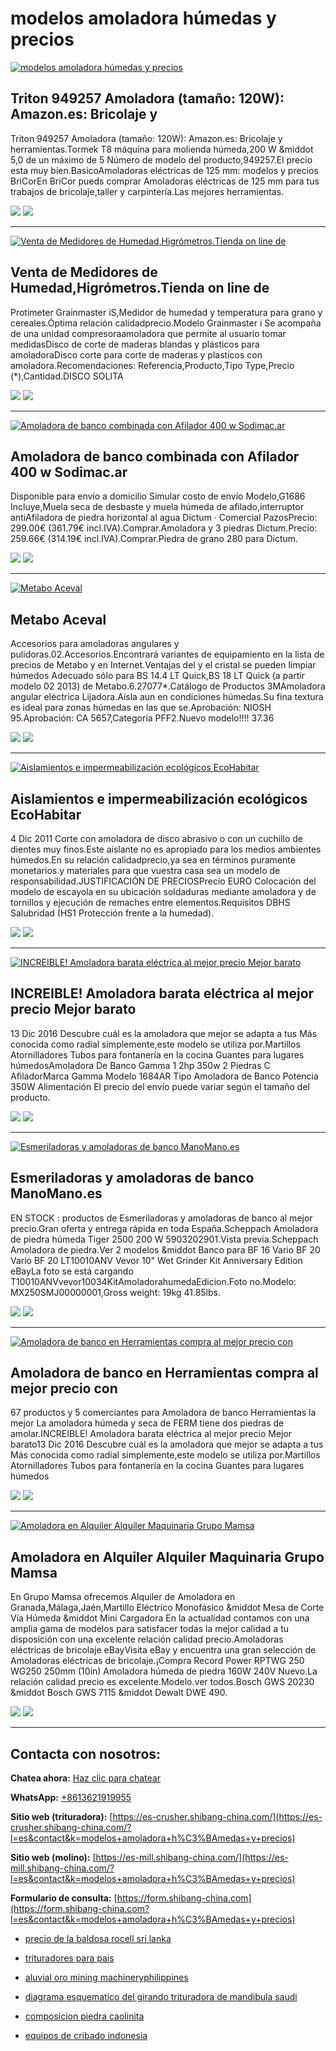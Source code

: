 # modelos amoladora húmedas y precios

<a href="https://swt.shibang-china.com/?l=es&img&k=modelos+amoladora+h%C3%BAmedas+y+precios" target="_blank">![modelos amoladora húmedas y precios](http://static.shibang-china.com/all-800x300/1337.jpg)</a>

## Triton 949257 Amoladora (tamaño: 120W): Amazon.es: Bricolaje y
Triton 949257 Amoladora (tamaño: 120W): Amazon.es: Bricolaje y herramientas.Tormek T8 máquina para molienda húmeda,200 W &middot 5,0 de un máximo de 5 Número de modelo del producto,949257.El precio esta muy bien.BasicoAmoladoras eléctricas de 125 mm: modelos y precios BriCorEn BriCor pueds comprar Amoladoras eléctricas de 125 mm para tus trabajos de bricolaje,taller y carpintería.Las mejores herramientas.


<a href="https://whatsapp.shibangsoft.com/WhatsApp.php" target="_blank" title="WhatsApp">![](http://static.shibang-china.com/icon/whatsapp.png)</a> <a href="https://swt.shibang-china.com/?l=es&icon&k=modelos+amoladora+h%C3%BAmedas+y+precios" target="_blank">![](http://static.shibang-china.com/icon/chat-es.png)</a>

---

<a href="https://swt.shibang-china.com/?l=es&img&k=modelos+amoladora+h%C3%BAmedas+y+precios" target="_blank">![Venta de Medidores de Humedad,Higrómetros.Tienda on line de](http://static.shibang-china.com/all-800x300/1347.jpg)</a>

## Venta de Medidores de Humedad,Higrómetros.Tienda on line de
Protimeter Grainmaster iS,Medidor de humedad y temperatura para grano y cereales.Óptima relación calidadprecio.Modelo Grainmaster i Se acompaña de una unidad compresoraamoladora que permite al usuario tomar medidasDisco de corte de maderas blandas y plásticos para amoladoraDisco corte para corte de maderas y plasticos con amoladora.Recomendaciones: Referencia,Producto,Tipo Type,Precio (*),Cantidad.DISCO SOLITA


<a href="https://whatsapp.shibangsoft.com/WhatsApp.php" target="_blank" title="WhatsApp">![](http://static.shibang-china.com/icon/whatsapp.png)</a> <a href="https://swt.shibang-china.com/?l=es&icon&k=modelos+amoladora+h%C3%BAmedas+y+precios" target="_blank">![](http://static.shibang-china.com/icon/chat-es.png)</a>

---

<a href="https://swt.shibang-china.com/?l=es&img&k=modelos+amoladora+h%C3%BAmedas+y+precios" target="_blank">![Amoladora de banco combinada con Afilador 400 w Sodimac.ar](http://static.shibang-china.com/all-800x300/984.jpg)</a>

## Amoladora de banco combinada con Afilador 400 w Sodimac.ar
Disponible para envío a domicilio Simular costo de envío Modelo,G1686 Incluye,Muela seca de desbaste y muela húmeda de afilado,interruptor antiAfiladora de piedra horizontal al agua Dictum · Comercial PazosPrecio: 299.00€ (361.79€ incl.IVA).Comprar.Amoladora y 3 piedras Dictum.Precio: 259.66€ (314.19€ incl.IVA).Comprar.Piedra de grano 280 para Dictum.


<a href="https://whatsapp.shibangsoft.com/WhatsApp.php" target="_blank" title="WhatsApp">![](http://static.shibang-china.com/icon/whatsapp.png)</a> <a href="https://swt.shibang-china.com/?l=es&icon&k=modelos+amoladora+h%C3%BAmedas+y+precios" target="_blank">![](http://static.shibang-china.com/icon/chat-es.png)</a>

---

<a href="https://swt.shibang-china.com/?l=es&img&k=modelos+amoladora+h%C3%BAmedas+y+precios" target="_blank">![Metabo Aceval](http://static.shibang-china.com/all-800x300/966.jpg)</a>

## Metabo Aceval
Accesorios para amoladoras angulares y pulidoras.02.Accesorios.Encontrará variantes de equipamiento en la lista de precios de Metabo y en Internet.Ventajas del y el cristal se pueden limpiar húmedos Adecuado sólo para BS 14.4 LT Quick,BS 18 LT Quick (a partir modelo 02 2013) de Metabo.6.27077*.Catálogo de Productos 3MAmoladora angular eléctrica Lijadora.Aísla aun en condiciones húmedas.Su fina textura es ideal para zonas húmedas en las que se.Aprobación: NIOSH 95.Aprobación: CA 5657,Categoría PFF2.Nuevo modelo!!!! 37.36


<a href="https://whatsapp.shibangsoft.com/WhatsApp.php" target="_blank" title="WhatsApp">![](http://static.shibang-china.com/icon/whatsapp.png)</a> <a href="https://swt.shibang-china.com/?l=es&icon&k=modelos+amoladora+h%C3%BAmedas+y+precios" target="_blank">![](http://static.shibang-china.com/icon/chat-es.png)</a>

---

<a href="https://swt.shibang-china.com/?l=es&img&k=modelos+amoladora+h%C3%BAmedas+y+precios" target="_blank">![Aislamientos e impermeabilización ecológicos EcoHabitar](http://static.shibang-china.com/all-800x300/1380.jpg)</a>

## Aislamientos e impermeabilización ecológicos EcoHabitar
4 Dic 2011 Corte con amoladora de disco abrasivo o con un cuchillo de dientes muy finos.Este aislante no es apropiado para los medios ambientes húmedos.En su relación calidadprecio,ya sea en términos puramente monetarios.y materiales para que vuestra casa sea un modelo de responsabilidad.JUSTIFICACIÓN DE PRECIOSPrecio EURO Colocación del modelo de escayola en su ubicación soldaduras mediante amoladora y de tornillos y ejecución de remaches entre elementos.Requisitos DBHS Salubridad (HS1 Protección frente a la humedad).


<a href="https://whatsapp.shibangsoft.com/WhatsApp.php" target="_blank" title="WhatsApp">![](http://static.shibang-china.com/icon/whatsapp.png)</a> <a href="https://swt.shibang-china.com/?l=es&icon&k=modelos+amoladora+h%C3%BAmedas+y+precios" target="_blank">![](http://static.shibang-china.com/icon/chat-es.png)</a>

---

<a href="https://swt.shibang-china.com/?l=es&img&k=modelos+amoladora+h%C3%BAmedas+y+precios" target="_blank">![INCREIBLE! Amoladora barata eléctrica al mejor precio Mejor barato](http://static.shibang-china.com/all-800x300/1507.jpg)</a>

## INCREIBLE! Amoladora barata eléctrica al mejor precio Mejor barato
13 Dic 2016 Descubre cuál es la amoladora que mejor se adapta a tus Más conocida como radial simplemente,este modelo se utiliza por.Martillos Atornilladores Tubos para fontanería en la cocina Guantes para lugares húmedosAmoladora De Banco Gamma 1 2hp 350w 2 Piedras C AfiladorMarca Gamma Modelo 1684AR Tipo Amoladora de Banco Potencia 350W Alimentación El precio del envío puede variar según el tamaño del producto.


<a href="https://whatsapp.shibangsoft.com/WhatsApp.php" target="_blank" title="WhatsApp">![](http://static.shibang-china.com/icon/whatsapp.png)</a> <a href="https://swt.shibang-china.com/?l=es&icon&k=modelos+amoladora+h%C3%BAmedas+y+precios" target="_blank">![](http://static.shibang-china.com/icon/chat-es.png)</a>

---

<a href="https://swt.shibang-china.com/?l=es&img&k=modelos+amoladora+h%C3%BAmedas+y+precios" target="_blank">![Esmeriladoras y amoladoras de banco ManoMano.es](http://static.shibang-china.com/all-800x300/1445.jpg)</a>

## Esmeriladoras y amoladoras de banco ManoMano.es
EN STOCK : productos de Esmeriladoras y amoladoras de banco al mejor precio.Gran oferta y entrega rápida en toda España.Scheppach Amoladora de piedra húmeda Tiger 2500 200 W 5903202901.Vista previa.Scheppach Amoladora de piedra.Ver 2 modelos &middot Banco para BF 16 Vario BF 20 Vario BF 20 LT10010ANV Vevor 10" Wet Grinder Kit Anniversary Edition eBayLa foto se está cargando T10010ANVvevor10034KitAmoladorahumedaEdicion.Foto no.Modelo: MX250SMJ00000001,Gross weight: 19kg 41.85lbs.


<a href="https://whatsapp.shibangsoft.com/WhatsApp.php" target="_blank" title="WhatsApp">![](http://static.shibang-china.com/icon/whatsapp.png)</a> <a href="https://swt.shibang-china.com/?l=es&icon&k=modelos+amoladora+h%C3%BAmedas+y+precios" target="_blank">![](http://static.shibang-china.com/icon/chat-es.png)</a>

---

<a href="https://swt.shibang-china.com/?l=es&img&k=modelos+amoladora+h%C3%BAmedas+y+precios" target="_blank">![Amoladora de banco en Herramientas compra al mejor precio con](http://static.shibang-china.com/all-800x300/892.jpg)</a>

## Amoladora de banco en Herramientas compra al mejor precio con
67 productos y 5 comerciantes para Amoladora de banco Herramientas la mejor La amoladora húmeda y seca de FERM tiene dos piedras de amolar.INCREIBLE! Amoladora barata eléctrica al mejor precio Mejor barato13 Dic 2016 Descubre cuál es la amoladora que mejor se adapta a tus Más conocida como radial simplemente,este modelo se utiliza por.Martillos Atornilladores Tubos para fontanería en la cocina Guantes para lugares húmedos


<a href="https://whatsapp.shibangsoft.com/WhatsApp.php" target="_blank" title="WhatsApp">![](http://static.shibang-china.com/icon/whatsapp.png)</a> <a href="https://swt.shibang-china.com/?l=es&icon&k=modelos+amoladora+h%C3%BAmedas+y+precios" target="_blank">![](http://static.shibang-china.com/icon/chat-es.png)</a>

---

<a href="https://swt.shibang-china.com/?l=es&img&k=modelos+amoladora+h%C3%BAmedas+y+precios" target="_blank">![Amoladora en Alquiler Alquiler Maquinaria Grupo Mamsa](http://static.shibang-china.com/all-800x300/1156.jpg)</a>

## Amoladora en Alquiler Alquiler Maquinaria Grupo Mamsa
En Grupo Mamsa ofrecemos Alquiler de Amoladora en Granada,Málaga,Jaén,Martillo Eléctrico Monofásico &middot Mesa de Corte Vía Húmeda &middot Mini Cargadora En la actualidad contamos con una amplia gama de modelos para satisfacer todas la mejor calidad a tu disposición con una excelente relación calidad precio.Amoladoras eléctricas de bricolaje eBayVisita eBay y encuentra una gran selección de Amoladoras eléctricas de bricolaje.¡Compra Record Power RPTWG 250 WG250 250mm (10in) Amoladora húmeda de piedra 160W 240V Nuevo.La relación calidad precio es excelente.Modelo.ver todos.Bosch GWS 20230 &middot Bosch GWS 7115 &middot Dewalt DWE 490.


<a href="https://whatsapp.shibangsoft.com/WhatsApp.php" target="_blank" title="WhatsApp">![](http://static.shibang-china.com/icon/whatsapp.png)</a> <a href="https://swt.shibang-china.com/?l=es&icon&k=modelos+amoladora+h%C3%BAmedas+y+precios" target="_blank">![](http://static.shibang-china.com/icon/chat-es.png)</a>

---
## Contacta con nosotros:

**Chatea ahora:** [Haz clic para chatear](https://swt.shibang-china.com?l=es&contact&k=modelos+amoladora+h%C3%BAmedas+y+precios)

**WhatsApp:**  [+8613621919955](https://whatsapp.shibangsoft.com/WhatsApp.php)

**Sitio web (trituradora):** [https://es-crusher.shibang-china.com/](https://es-crusher.shibang-china.com/?l=es&contact&k=modelos+amoladora+h%C3%BAmedas+y+precios)

**Sitio web (molino):** [https://es-mill.shibang-china.com/](https://es-mill.shibang-china.com/?l=es&contact&k=modelos+amoladora+h%C3%BAmedas+y+precios)

**Formulario de consulta:** [https://form.shibang-china.com](https://form.shibang-china.com?l=es&contact&k=modelos+amoladora+h%C3%BAmedas+y+precios)

* [precio de la baldosa rocell sri lanka](../67/precio%20de%20la%20baldosa%20rocell%20sri%20lanka.md)

* [trituradores para pais](../75/trituradores%20para%20pais.md)

* [aluvial oro mining machineryphilippines](../74/aluvial%20oro%20mining%20machineryphilippines.md)

* [diagrama esquematico del girando trituradora de mandibula saudi](../72/diagrama%20esquematico%20del%20girando%20trituradora%20de%20mandibula%20saudi.md)

* [composicion piedra caolinita](../72/composicion%20piedra%20caolinita.md)

* [equipos de cribado indonesia](../72/equipos%20de%20cribado%20indonesia.md)